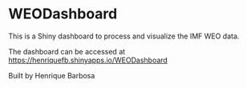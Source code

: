 # WEODashboard
This is a Shiny dashboard to process and visualize the IMF WEO data.

The dashboard can be accessed at https://henriquefb.shinyapps.io/WEODashboard

Built by Henrique Barbosa
